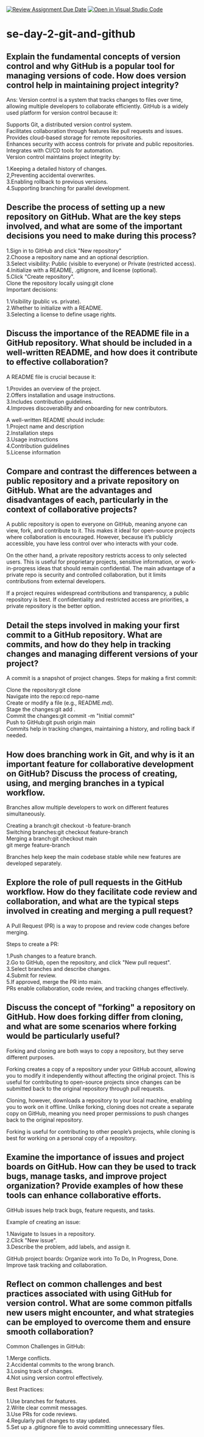 [![Review Assignment Due Date](https://classroom.github.com/assets/deadline-readme-button-22041afd0340ce965d47ae6ef1cefeee28c7c493a6346c4f15d667ab976d596c.svg)](https://classroom.github.com/a/8wgCKhpZ)
[![Open in Visual Studio Code](https://classroom.github.com/assets/open-in-vscode-2e0aaae1b6195c2367325f4f02e2d04e9abb55f0b24a779b69b11b9e10269abc.svg)](https://classroom.github.com/online_ide?assignment_repo_id=18445925&assignment_repo_type=AssignmentRepo)
# se-day-2-git-and-github
## Explain the fundamental concepts of version control and why GitHub is a popular tool for managing versions of code. How does version control help in maintaining project integrity?
Ans: Version control is a system that tracks changes to files over time, allowing multiple developers to collaborate efficiently. GitHub is a widely used platform for version control because it:  

Supports Git, a distributed version control system.  
Facilitates collaboration through features like pull requests and issues.  
Provides cloud-based storage for remote repositories.  
Enhances security with access controls for private and public repositories.  
Integrates with CI/CD tools for automation.   
Version control maintains project integrity by:  

1.Keeping a detailed history of changes.  
2,Preventing accidental overwrites.  
3.Enabling rollback to previous versions.   
4.Supporting branching for parallel development.  

## Describe the process of setting up a new repository on GitHub. What are the key steps involved, and what are some of the important decisions you need to make during this process?  
1.Sign in to GitHub and click "New repository"  
2.Choose a repository name and an optional description.  
3.Select visibility: Public (visible to everyone) or Private (restricted access).  
4.Initialize with a README, .gitignore, and license (optional).  
5.Click "Create repository".  
Clone the repository locally using:git clone <repo-url>  
Important decisions:

1.Visibility (public vs. private).  
2.Whether to initialize with a README.  
3.Selecting a license to define usage rights.  


## Discuss the importance of the README file in a GitHub repository. What should be included in a well-written README, and how does it contribute to effective collaboration?  
A README file is crucial because it:  

1.Provides an overview of the project.  
2.Offers installation and usage instructions.  
3.Includes contribution guidelines.  
4.Improves discoverability and onboarding for new contributors.  

A well-written README should include:  
1.Project name and description  
2.Installation steps  
3.Usage instructions  
4.Contribution guidelines  
5.License information  


## Compare and contrast the differences between a public repository and a private repository on GitHub. What are the advantages and disadvantages of each, particularly in the context of collaborative projects?  
A public repository is open to everyone on GitHub, meaning anyone can view, fork, and contribute to it. This makes it ideal for open-source projects where collaboration is encouraged. However, because it’s publicly accessible, you have less control over who interacts with your code.  

On the other hand, a private repository restricts access to only selected users. This is useful for proprietary projects, sensitive information, or work-in-progress ideas that should remain confidential. The main advantage of a private repo is security and controlled collaboration, but it limits contributions from external developers.  

If a project requires widespread contributions and transparency, a public repository is best. If confidentiality and restricted access are priorities, a private repository is the better option.  


## Detail the steps involved in making your first commit to a GitHub repository. What are commits, and how do they help in tracking changes and managing different versions of your project?  

A commit is a snapshot of project changes. Steps for making a first commit:  

Clone the repository:git clone <repo-url>  
Navigate into the repo:cd repo-name  
Create or modify a file (e.g., README.md).  
Stage the changes:git add .  
Commit the changes:git commit -m "Initial commit"   
Push to GitHub:git push origin main  
Commits help in tracking changes, maintaining a history, and rolling back if needed.  

## How does branching work in Git, and why is it an important feature for collaborative development on GitHub? Discuss the process of creating, using, and merging branches in a typical workflow.  
Branches allow multiple developers to work on different features simultaneously.

Creating a branch:git checkout -b feature-branch  
Switching branches:git checkout feature-branch  
Merging a branch:git checkout main  
git merge feature-branch  

Branches help keep the main codebase stable while new features are developed separately.  



## Explore the role of pull requests in the GitHub workflow. How do they facilitate code review and collaboration, and what are the typical steps involved in creating and merging a pull request?  
A Pull Request (PR) is a way to propose and review code changes before merging.  

Steps to create a PR:

1.Push changes to a feature branch.  
2.Go to GitHub, open the repository, and click "New pull request".   
3.Select branches and describe changes.  
4.Submit for review.  
5.If approved, merge the PR into main.  
PRs enable collaboration, code review, and tracking changes effectively.  

## Discuss the concept of "forking" a repository on GitHub. How does forking differ from cloning, and what are some scenarios where forking would be particularly useful?
Forking and cloning are both ways to copy a repository, but they serve different purposes.  

Forking creates a copy of a repository under your GitHub account, allowing you to modify it independently without affecting the original project. This is useful for contributing to open-source projects since changes can be submitted back to the original repository through pull requests.  

Cloning, however, downloads a repository to your local machine, enabling you to work on it offline. Unlike forking, cloning does not create a separate copy on GitHub, meaning you need proper permissions to push changes back to the original repository.  

Forking is useful for contributing to other people’s projects, while cloning is best for working on a personal copy of a repository.  

## Examine the importance of issues and project boards on GitHub. How can they be used to track bugs, manage tasks, and improve project organization? Provide examples of how these tools can enhance collaborative efforts.  
GitHub issues help track bugs, feature requests, and tasks.  

Example of creating an issue:

1.Navigate to Issues in a repository.  
2.Click "New issue".  
3.Describe the problem, add labels, and assign it.  

GitHub project boards:
Organize work into To Do, In Progress, Done.  
Improve task tracking and collaboration.  


## Reflect on common challenges and best practices associated with using GitHub for version control. What are some common pitfalls new users might encounter, and what strategies can be employed to overcome them and ensure smooth collaboration?  
Common Challenges in GitHub:  

1.Merge conflicts.  
2.Accidental commits to the wrong branch.  
3.Losing track of changes.  
4.Not using version control effectively.  

Best Practices:  

1.Use branches for features.   
2.Write clear commit messages.  
3.Use PRs for code reviews.  
4.Regularly pull changes to stay updated.  
5.Set up a .gitignore file to avoid committing unnecessary files.  
